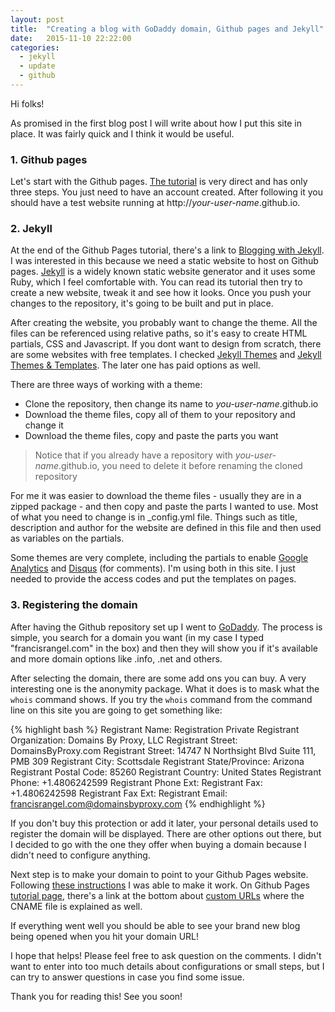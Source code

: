 ```yaml
---
layout: post
title:  "Creating a blog with GoDaddy domain, Github pages and Jekyll"
date:   2015-11-10 22:22:00
categories:
  - jekyll
  - update
  - github
---
```


Hi folks!

As promised in the first blog post I will write about how I put this site in place. It was fairly quick and I think it would be useful.

### 1. Github pages

Let's start with the Github pages. [The tutorial](https://pages.github.com/) is very direct and has only three steps. You just need to have an account created. After following it you should have a test website running at http://*your-user-name*.github.io.

### 2. Jekyll

At the end of the Github Pages tutorial, there's a link to [Blogging with Jekyll](https://help.github.com/articles/using-jekyll-with-pages/). I was interested in this because we need a static website to host on Github pages. [Jekyll](http://jekyllrb.com/) is a widely known static website generator and it uses some Ruby, which I feel comfortable with. You can read its tutorial then try to create a new website, tweak it and see how it looks. Once you push your changes to the repository, it's going to be built and put in place.

After creating the website, you probably want to change the theme. All the files can be referenced using relative paths, so it's easy to create HTML partials, CSS and Javascript. If you dont want to design from scratch, there are some websites with free templates. I checked [Jekyll Themes](http://jekyllthemes.org/) and [Jekyll Themes & Templates](http://jekyllthemes.io/). The later one has paid options as well.

There are three ways of working with a theme:

* Clone the repository, then change its name to *you-user-name*.github.io
* Download the theme files, copy all of them to your repository and change it
* Download the theme files, copy and paste the parts you want

>Notice that if you already have a repository with *you-user-name*.github.io, you need to delete it before renaming the cloned repository

For me it was easier to download the theme files - usually they are in a zipped package - and then copy and paste the parts I wanted to use. Most of what you need to change is in _config.yml file. Things such as title, description and author for the website are defined in this file and then used as variables on the partials.

Some themes are very complete, including the partials to enable [Google Analytics](https://analytics.google.com) and [Disqus](https://disqus.com) (for comments). I'm using both in this site. I just needed to provide the access codes and put the templates on pages.

### 3. Registering the domain

After having the Github repository set up I went to [GoDaddy](http://www.godaddy.com). The process is simple, you search for a domain you want (in my case I typed "francisrangel.com" in the box) and then they will show you if it's available and more domain options like .info, .net and others.

After selecting the domain, there are some add ons you can buy. A very interesting one is the anonymity package. What it does is to mask what the `whois` command shows. If you try the `whois` command from the command line on this site you are going to get something like:

{% highlight bash %}
Registrant Name: Registration Private
Registrant Organization: Domains By Proxy, LLC
Registrant Street: DomainsByProxy.com
Registrant Street: 14747 N Northsight Blvd Suite 111, PMB 309
Registrant City: Scottsdale
Registrant State/Province: Arizona
Registrant Postal Code: 85260
Registrant Country: United States
Registrant Phone: +1.4806242599
Registrant Phone Ext:
Registrant Fax: +1.4806242598
Registrant Fax Ext:
Registrant Email: francisrangel.com@domainsbyproxy.com
{% endhighlight %}

If you don't buy this protection or add it later, your personal details used to register the domain will be displayed. There are other options out there, but I decided to go with the one they offer when buying a domain because I didn't need to configure anything.

Next step is to make your domain to point to your Github Pages website. Following [these instructions](http://andrewsturges.com/blog/jekyll/tutorial/2014/11/06/github-and-godaddy.html) I was able to make it work. On Github Pages [tutorial page](https://pages.github.com/), there's a link at the bottom about [custom URLs](https://help.github.com/articles/setting-up-a-custom-domain-with-github-pages/) where the CNAME file is explained as well.

If everything went well you should be able to see your brand new blog being opened when you hit your domain URL!

I hope that helps! Please feel free to ask question on the comments. I didn't want to enter into too much details about configurations or small steps, but I can try to answer questions in case you find some issue.

Thank you for reading this! See you soon!
